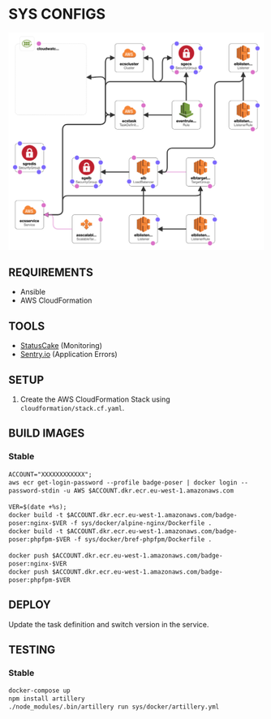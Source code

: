 # SYS CONFIGS

![AWS Stack](cloudformation/stack.png)

## REQUIREMENTS

 - Ansible
 - AWS CloudFormation

## TOOLS

 - [StatusCake](https://app.statuscake.com) (Monitoring)
 - [Sentry.io](https://sentry.io/organizations/pugx) (Application Errors)

## SETUP

1. Create the AWS CloudFormation Stack using `cloudformation/stack.cf.yaml`.

## BUILD IMAGES

### Stable

```
ACCOUNT="XXXXXXXXXXXX";
aws ecr get-login-password --profile badge-poser | docker login --password-stdin -u AWS $ACCOUNT.dkr.ecr.eu-west-1.amazonaws.com

VER=$(date +%s);
docker build -t $ACCOUNT.dkr.ecr.eu-west-1.amazonaws.com/badge-poser:nginx-$VER -f sys/docker/alpine-nginx/Dockerfile .
docker build -t $ACCOUNT.dkr.ecr.eu-west-1.amazonaws.com/badge-poser:phpfpm-$VER -f sys/docker/bref-phpfpm/Dockerfile .

docker push $ACCOUNT.dkr.ecr.eu-west-1.amazonaws.com/badge-poser:nginx-$VER
docker push $ACCOUNT.dkr.ecr.eu-west-1.amazonaws.com/badge-poser:phpfpm-$VER
```

## DEPLOY

Update the task definition and switch version in the service.

## TESTING

### Stable

```
docker-compose up
npm install artillery
./node_modules/.bin/artillery run sys/docker/artillery.yml
```
